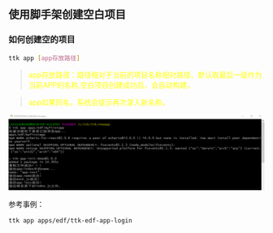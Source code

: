 ## 使用脚手架创建空白项目


### 如何创建空的项目
```bash
ttk app [app存放路径]
```

> <font color='yellow'>app存放路径：路径相对于当前的项目名称相对路径、默认取最后一级作为当前APP的名称,空白项目创建成功后，会自动构建。</font>

> <font color='yellow'>app如果同名，系统会提示再次录入新名称。</font>

![Alt text](/assets/1800091794129129.png)

参考事例：
```bash
ttk app apps/edf/ttk-edf-app-login
```

